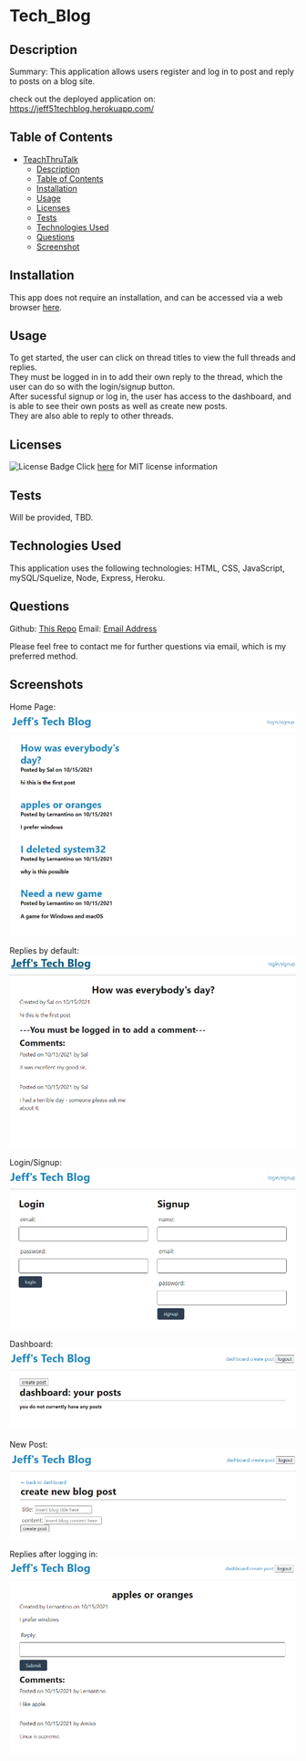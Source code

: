 # Tech_Blog

## Description

Summary: This application allows users register and log in to post and reply to posts on a blog site.

check out the deployed application on: https://jeff51techblog.herokuapp.com/

## Table of Contents
- [TeachThruTalk](#TeachThruTalk)
  - [Description](#description)
  - [Table of Contents](#table-of-contents)
  - [Installation](#installation)
  - [Usage](#usage)
  - [Licenses](#licenses)
  - [Tests](#tests)
  - [Technologies Used](#technologies-used)
  - [Questions](#questions)
  - [Screenshot](#screenshot)

## Installation

This app does not require an installation, and can be accessed via a web browser [here](https://jeff51techblog.herokuapp.com/
).


## Usage
To get started, the user can click on thread titles to view the full threads and replies.  
 They must be logged in in to add their own reply to the thread, which the user can do so with the login/signup button.  
After sucessful signup or log in, the user has access to the dashboard, and is able to see their own posts as well as create new posts.   
They are also able to reply to other threads.



## Licenses

![License Badge](https://img.shields.io/badge/mit-license-blue)
Click [here](https://choosealicense.com/licenses/mit) for MIT license information


## Tests

Will be provided, TBD.

## Technologies Used

This application uses the following technologies: HTML, CSS, JavaScript, mySQL/Squelize, Node, Express, Heroku.

## Questions

Github: [This Repo](https://github.com/Jeffiftyone/Tech_Blog)
Email: [Email Address](jeffiftyone@gmail.com)

Please feel free to contact me for further questions via email, which is my preferred method.

## Screenshots
Home Page:
![Homepage](./utils/assets/homepage.PNG)

Replies by default:
![Replylogout](./utils/assets/logoutreply.PNG)

Login/Signup:
![Signup](./utils/assets/login_signup.PNG)

Dashboard:
![Dashboard](./utils/assets/dashboard.PNG)

New Post:
![NewPost](./utils/assets/newpost.PNG)

Replies after logging in:
![Reply](./utils/assets/loginreply.PNG)